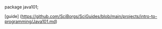 package java101;

[guide] (https://github.com/SciBorgs/SciGuides/blob/main/projects/intro-to-programming/Java101.md)